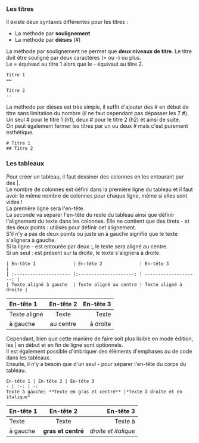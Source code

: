 ### Les titres
Il existe deux syntaxes différentes pour les titres :
* La méthode par **soulignement**
* La méthode par **dièses** (#)

La méthode par soulignement ne permet que **deux niveaux de titre**. Le titre doit être souligné par deux caractères (= ou -) ou plus.     
Le = équivaut au titre 1 alors que le - équivaut au titre 2.


    Titre 1
    ==

    Titre 2
    --


 La méthode par dièses est très simple, il suffit d'ajouter des # en début de titre sans limitation du nombre (il ne faut cependant pas dépasser les 7 #).       
 Un seul # pour le titre 1 (h1), deux # pour le titre 2 (h2) et ainsi de suite.       
 On peut également fermer les titres par un ou deux # mais c'est purement esthétique.


    # Titre 1
    ## Titre 2


### Les tableaux
Pour créer un tableau, il faut dessiner des colonnes en les entourant par des |.        
Le nombre de colonnes est défini dans la première ligne du tableau et il faut avoir le même nombre de colonnes pour chaque ligne, même si elles sont vides !     
La première ligne sera l'en-tête.     
La seconde va séparer l'en-tête du reste du tableau ainsi que définir l'alignement du texte dans les colonnes. Elle ne contient que des tirets - et des deux points : utilisés pour définir cet alignement.     
S'il n'y a pas de deux points ou juste un à gauche signifie que le texte s'alignera à gauche.     
Si la ligne - est entourée par deux :, le texte sera aligné au centre.   
Si un seul : est présent sur la droite, le texte s'alignera à droite.   


    | En-tête 1              | En-tête 2              | En-tête 3             |
    | :--------------------- |:---------------------: | --------------------: |
    | Texte aligné à gauche  | Texte aligné au centre | Texte aligné à droite |


| En-tête 1            | En-tête 2             | En-tête 3           |
|:---------------------|:---------------------:|--------------------:|
|Texte aligné          |Texte                  |Texte                |
|à gauche              |      au centre        |             à droite|


Cependant, bien que cette manière de faire soit plus lisible en mode édition, les | en début et en fin de ligne sont optionnels.   
Il est également possible d'imbriquer des éléments d'emphases ou de code dans les tableaux.   
Ensuite, il n'y a besoin que d'un seul - pour séparer l'en-tête du corps du tableau.    


    En-tête 1 | En-tête 2 | En-tête 3
    - | :-: | -:
    Texte à gauche| **Texte en gras et centré** |*Texte à droite et en italique*


En-tête 1 | En-tête 2 | En-tête 3
-|:-: |-:
Texte| Texte| Texte à
à gauche|**gras et centré** |*droite et italique*
